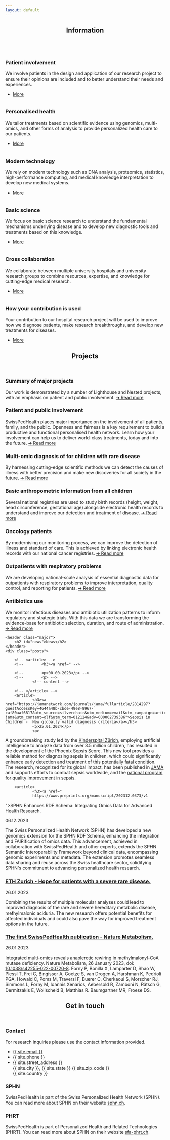```yaml
---
layout: default
---
```


 <!-- <object id="swiss-map" type="image/svg+xml" data="assets/images/swiss_map.svg"></object> -->

<!-- Section Information -->




<section>
	<header class="major">
		<h2>Information</h2>
	</header>
	<div class="posts">
		<article>
			<a href="{% link information_patient_involvement.md %}" class="image"><img src="assets/images/kelly-sikkema-fvxG34jv6Gc-unsplash.jpg" alt="" /></a>
			<h3>Patient involvement</h3>
			<p>
			We involve patients in the design and application of our research project to ensure their opinions are included and to better understand their needs and experiences.
			</p>
			<ul class="actions">
				<li><a href="{% link information_patient_involvement.md %}" class="button">More</a></li>
			</ul>
		</article>
		<article>
			<a href="{% link information_personalised_health.md %}" class="image"><img src="assets/images/cdc-y--8fqaK1kY-unsplash.jpg" alt="" /></a>
			<h3>Personalised health</h3>
			<p>
			We tailor treatments based on scientific evidence using genomics, multi-omics, and other forms of analysis to provide personalized health care to our patients.
			</p>
			<ul class="actions">
				<li><a href="{% link information_personalised_health.md %}" class="button">More</a></li>
			</ul>
		</article>
		<article>
			<a href="{% link information_modern_technology.md %}" class="image"><img src="assets/images/national-cancer-institute-rHfsPolwIgk-unsplash.jpg" alt="" /></a>
			<h3>Modern technology</h3>
			<p>
			We rely on modern technology such as DNA analysis, proteomics, statistics, high-performance computing, and medical knowledge interpretation to develop new medical systems.
			</p>
			<ul class="actions">
				<li><a href="{% link information_modern_technology.md %}" class="button">More</a></li>
			</ul>
		</article>
		<article>
			<a href="{% link information_basic_science.md %}" class="image"><img src="assets/images/national-cancer-institute-E9Ucfek-Lp0-unsplash.jpg" alt="" /></a>
			<h3>Basic science</h3>
			<p>
			We focus on basic science research to understand the fundamental mechanisms underlying disease and to develop new diagnostic tools and treatments based on this knowledge.
			</p>
			<ul class="actions">
				<li><a href="{% link information_basic_science.md %}" class="button">More</a></li>
			</ul>
		</article>
		<article>
			<a href="{% link information_cross_collaboration.md %}" class="image"><img src="assets/images/chris-montgomery-smgTvepind4-unsplash.jpg" alt="" /></a>
			<h3>Cross collaboration</h3>
			<p>
			We collaborate between multiple university hospitals and university research groups to combine resources, expertise, and knowledge for cutting-edge medical research.
			</p>
			<ul class="actions">
				<li><a href="{% link information_cross_collaboration.md %}" class="button">More</a></li>
			</ul>
		</article>
		<article>
			<a href="{% link information_how_your_contribution.md %}" class="image"><img src="assets/images/headway-5QgIuuBxKwM-unsplash.jpg" alt="" /></a>
			<h3>How your contribution is used</h3>
			<p>
			Your contribution to our hospital research project will be used to improve how we diagnose patients, make research breakthroughs, and develop new treatments for diseases.
			</p>
			<ul class="actions">
				<li><a href="{% link information_how_your_contribution.md %}" class="button">More</a></li>
			</ul>
		</article>
	</div>
</section>

<!-- Section Projects -->
<section>
	<header class="major">
		<h2 id="projects">Projects</h2>
	</header>
	<div class="features">
		<article>
			<span class="icon fa-diamond"></span>
			<div class="content">
				<h3>Summary of major projects</h3>
				<p>Our work is demonstrated by a number of Lighthouse and Nested projects, with an emphasis on 
				patient and public involvement.
				<a href="{% link study_overview.md %}"> &#10132; Read more</a>
				</p>
			</div>
		</article>
		<article>
			<span class="icon fa-paper-plane"></span>
			<div class="content">
				<h3>Patient and public involvement</h3>
				<p>SwissPedHealth places major importance on the involvement of all patients, family, and the public. Openness and fairness is a key requirement to build a productive and functional personalised health network. Learn how your involvement can help us to deliver world-class treatments, today and into the future.
				<a href="{% link nested_project_ppi.md %}"> &#10132; Read more</a>
				</p>
			</div>
		</article>
		<article>
			<span class="icon fa-rocket"></span>
			<div class="content">
				<h3>Multi-omic diagnosis of for children with rare disease</h3>
				<p>By harnessing cutting-edge scientific methods we can detect the causes of illness with better precision and make new discoveries for all society in the future.
				<a href="{% link lighthouse_project.md %}"> &#10132; Read more</a>
				</p>
			</div>
		</article>
		<article>
			<span class="icon fa-signal"></span>
			<div class="content">
				<h3>Basic anthropometric information from all children</h3>
				<p>Several national registries are used to study birth records (height, weight, head circumference, gestational age) alongside electronic health records to understand and improve our detection and treatment of disease.
                <a href="{% link nested_project_1.md %}">&#10132; Read more</a>
				</p>
			</div>
		</article>
		<article>
			<span class="icon fa-life-saver"></span>
			<div class="content">
				<h3>Oncology patients</h3>
				<p>By modernising our monitoring process, we can improve the detection of illness and standard of care. This is achieved by linking electronic health records with our national cancer registries.
                <a href="{% link nested_project_2.md %}">&#10132; Read more</a>
				</p>
			</div>
		</article>
		<article>
			<span class="icon fa-paperclip"></span>
			<div class="content">
				<h3>Outpatients with respiratory problems</h3>
				<p>We are developing national-scale analysis of essential diagnostic data for outpatients with respiratory problems to improve interpretation, quality control, and reporting for patients.
                <a href="{% link nested_project_3.md %}">&#10132; Read more</a>
				</p>
			</div>
		</article>
		<article>
			<span class="icon fa-eyedropper"></span>
			<div class="content">
				<h3>Antibiotics use</h3>
				<p> We monitor infectious diseases and  antibiotic utilization patterns to inform regulatory and strategic trials. With this data we are transforming the evidence-base for antibiotic selection, duration, and route of administration.
                <a href="{% link nested_project_4.md %}">&#10132; Read more</a>
				</p>
			</div>
		</article>
	</div>
</section>

<!-- Section News--> <section>
	<header class="major">
		<h2 id="news">News</h2>
	</header>
	<div class="posts">

		<!-- <article> -->
		<!-- 		<h3><a href=" -->
<!-- ">Header</a></h3> -->
		<!-- 		<p>00.00.2023</p> -->
		<!-- 		<p> -->
                <!-- content -->
<!-- </p> -->
		<!-- </article> -->
		<article>
				<h3><a href="https://jamanetwork.com/journals/jama/fullarticle/2814297?guestAccessKey=4644a48b-cbde-49e8-8967-caf80aaf6817&utm_source=silverchair&utm_medium=email&utm_campaign=article_alert-jama&utm_content=olf&utm_term=012124&adv=000002739386">Sepsis in Children -  New globally valid diagnosis criteria</a></h3>
				<p>25.01.2024</p>
				<p>
A groundbreaking study led by the 
<a href="https://www.kispi.uzh.ch/kinderspital/news/sepsis-bei-kindern-bessere-diagnose-dank-neuer-global-gueltiger-kriterien?utm_source=webnews&utm_medium=mail&utm_campaign=forschung_sepsis">Kinderspital Zürich</a>, 
employing artificial intelligence to analyze data from over 3.5 million children, has resulted in the development of the Phoenix Sepsis Score. This new tool provides a reliable method for diagnosing sepsis in children, which could significantly enhance early detection and treatment of this potentially fatal condition. The research, recognized for its global impact, has been published in 
<a href="https://jamanetwork.com/journals/jama/fullarticle/2814297?guestAccessKey=4644a48b-cbde-49e8-8967-caf80aaf6817&utm_source=silverchair&utm_medium=email&utm_campaign=article_alert-jama&utm_content=olf&utm_term=012124&adv=000002739386">JAMA</a>
and supports efforts to combat sepsis worldwide, and the 
<a href="https://www.bag.admin.ch/bag/de/home/das-bag/organisation/ausserparlamentarische-kommissionen/eidgenoessische-qualitaetskommission-eqk/laufende-programme-und-projekte.html">national program for quality improvement in sepsis</a>.
</p>
		</article>




		<article>
				<h3><a href="
                https://www.preprints.org/manuscript/202312.0373/v1
">SPHN Enhances RDF Schema: Integrating Omics Data for Advanced Health Research.</a></h3>
				<p>06.12.2023</p>
				<p>
                The Swiss Personalized Health Network (SPHN) has developed a new genomics extension for the SPHN RDF Schema, enhancing the integration and FAIRification of omics data. This advancement, achieved in collaboration with SwissPedHealth and other experts, extends the SPHN Semantic Interoperability Framework beyond clinical data, encompassing genomic experiments and metadata. The extension promotes seamless data sharing and reuse across the Swiss healthcare sector, solidifying SPHN's commitment to advancing personalized health research.
</p>
		</article>
		<article>
				<h3><a href="
				https://ethz.ch/en/news-and-events/eth-news/news/2023/01/hope-for-patients-with-a-severe-rare-disease.html
">ETH Zurich - Hope for patients with a severe rare disease.</a></h3>
				<p>26.01.2023</p>
				<p>Combining the results of multiple molecular analyses could lead to improved diagnosis of the rare and severe hereditary metabolic disease, methylmalonic aciduria. The new research offers potential benefits for affected individuals and could also pave the way for improved treatment options in the future.</p>
		</article>
		<article>
				<h3><a href="
				https://www.nature.com/articles/s42255-022-00720-8
">The first SwissPedHealth publication - Nature Metabolism.</a></h3>
				<p>26.01.2023</p>
				<p>Integrated multi-omics reveals anaplerotic rewiring in methylmalonyl-CoA mutase deficiency. Nature Metabolism, 26 January 2023, doi:
				<a href="https://www.nature.com/articles/s42255-022-00720-8">10.1038/s42255-022-00720-8</a>.
				Forny P, Bonilla X, Lamparter D, Shao W, Plessl T, Frei C, Bingisser A, Goetze S, van Drogen A, Harshman K, Pedrioli PGA, Howald C, Poms M, Traversi F, Buerer C, Cherkaoui S, Morscher RJ, Simmons L, Forny M, Ioannis Xenarios, Aebersold R, Zamboni N, Rätsch G, Dermitzakis E, Wollscheid B, Matthias R. Baumgartner MR, Froese DS.
				</p>
		</article>
	</div>


<!-- <div id="map"> -->
<!--      <object type="image/svg+xml" data="assets/images/Schweizer_Karte_mit_Kantons-_und_Hauptstadtbezeichnungen.svg"></object> -->
<!-- </div> -->


</section>

<!-- Section -->
<section>
<header class="major">
<h2 id="contact">Get in touch</h2>
</header>
<div class="posts">
<article>
  <h3>Contact</h3>
  <p>
  <!-- For clinic appointments please consult your physician. --> 
  For research inquiries please use the contact information provided. 
  <!-- For patient involvement please contact xyz@email. -->
  </p>
  <ul class="contact">
    <li class="fa-envelope-o"><a href="#">{{ site.email }}</a></li>
    <li class="fa-phone">{{ site.phone }}</li>
    <li class="fa-home">{{ site.street_address }}<br />
    {{ site.city }}, {{ site.state }} {{ site.zip_code }}<br />
    {{ site.country }}</li>
  </ul>
</article>

<article>
<h3>SPHN</h3>
<p>SwissPedHealth is part of the Swiss Personalized Health Network (SPHN). 
You can read more about SPHN on their website <a href="https://sphn.ch">sphn.ch</a>.</p>

<h3>PHRT</h3>
<p>SwissPedHealth is part of Personalized Health and Related Technologies (PHRT). 
You can read more about SPHN on their website <a href="https://www.sfa-phrt.ch">sfa-phrt.ch</a>.</p>
</article>

</div>
</section>
